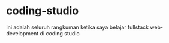 # coding-studio
ini adalah seluruh rangkuman ketika saya belajar
fullstack web-development di coding studio
